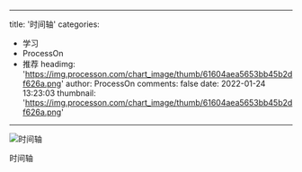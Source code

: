 
---
title: '时间轴'
categories: 
 - 学习
 - ProcessOn
 - 推荐
headimg: 'https://img.processon.com/chart_image/thumb/61604aea5653bb45b2df626a.png'
author: ProcessOn
comments: false
date: 2022-01-24 13:23:03
thumbnail: 'https://img.processon.com/chart_image/thumb/61604aea5653bb45b2df626a.png'
---

<div>   
<img class="thumb" alt="时间轴" src="https://img.processon.com/chart_image/thumb/61604aea5653bb45b2df626a.png" referrerpolicy="no-referrer">
<p>时间轴</p>  
</div>
            